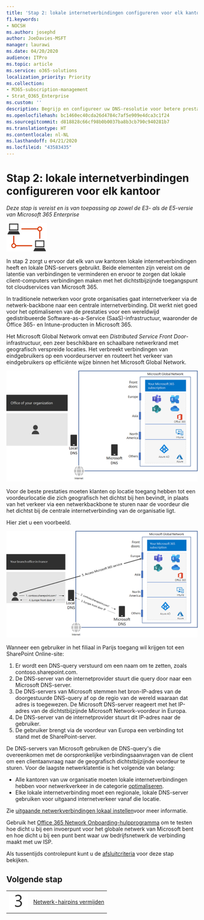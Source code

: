 ```yaml
---
title: 'Stap 2: lokale internetverbindingen configureren voor elk kantoor'
f1.keywords:
- NOCSH
ms.author: josephd
author: JoeDavies-MSFT
manager: laurawi
ms.date: 04/20/2020
audience: ITPro
ms.topic: article
ms.service: o365-solutions
localization_priority: Priority
ms.collection:
- M365-subscription-management
- Strat_O365_Enterprise
ms.custom: ''
description: Begrijp en configureer uw DNS-resolutie voor betere prestaties.
ms.openlocfilehash: bc1460ec40cda26d4784c7af5e909e4dca3c1f24
ms.sourcegitcommit: d818828c66cf98b0b0037ba8b3cb790c940281b7
ms.translationtype: HT
ms.contentlocale: nl-NL
ms.lasthandoff: 04/21/2020
ms.locfileid: "43583435"
---
```

# <a name="step-2-configure-local-internet-connections-for-each-office"></a>Stap 2: lokale internetverbindingen configureren voor elk kantoor

*Deze stap is vereist en is van toepassing op zowel de E3- als de E5-versie van Microsoft 365 Enterprise*

![Fase 1-Netwerken](../media/deploy-foundation-infrastructure/networking_icon-small.png)

In stap 2 zorgt u ervoor dat elk van uw kantoren lokale internetverbindingen heeft en lokale DNS-servers gebruikt. Beide elementen zijn vereist om de latentie van verbindingen te verminderen en ervoor te zorgen dat lokale client-computers verbindingen maken met het dichtstbijzijnde toegangspunt tot cloudservices van Microsoft 365.

In traditionele netwerken voor grote organisaties gaat internetverkeer via de netwerk-backbone naar een centrale internetverbinding. Dit werkt niet goed voor het optimaliseren van de prestaties voor een wereldwijd gedistribueerde Software-as-a-Service (SaaS)-infrastructuur, waaronder de Office 365- en Intune-producten in Microsoft 365.

Het Microsoft Global Network omvat een *Distributed Service Front Door*-infrastructuur, een zeer beschikbare en schaalbare netwerkrand met geografisch verspreide locaties. Het verbreekt verbindingen van eindgebruikers op een voordeurserver en routeert het verkeer van eindgebruikers op efficiënte wijze binnen het Microsoft Global Network.

![Het Microsoft Global Network](../media/networking-dns-resolution-same-location/microsoft-global-network.png)

Voor de beste prestaties moeten klanten op locatie toegang hebben tot een voordeurlocatie die zich geografisch het dichtst bij hen bevindt, in plaats van het verkeer via een netwerkbackbone te sturen naar de voordeur die het dichtst bij de centrale internetverbinding van de organisatie ligt.

Hier ziet u een voorbeeld.

![Voorbeeld van het gebruik van het Microsoft Global Network](../media/networking-dns-resolution-same-location/microsoft-global-network-example.png)

Wanneer een gebruiker in het filiaal in Parijs toegang wil krijgen tot een SharePoint Online-site:

1. Er wordt een DNS-query verstuurd om een naam om te zetten, zoals contoso.sharepoint.com. 
2. De DNS-server van de internetprovider stuurt die query door naar een Microsoft DNS-server.
3. De DNS-servers van Microsoft stemmen het bron-IP-adres van de doorgestuurde DNS-query af op de regio van de wereld waaraan dat adres is toegewezen. De Microsoft DNS-server reageert met het IP-adres van de dichtstbijzijnde Microsoft Network-voordeur in Europa.
4. De DNS-server van de internetprovider stuurt dit IP-adres naar de gebruiker.
5. De gebruiker brengt via de voordeur van Europa een verbinding tot stand met de SharePoint-server.

De DNS-servers van Microsoft gebruiken de DNS-query's die overeenkomen met de oorspronkelijke verbindingsaanvragen van de client om een clientaanvraag naar de geografisch dichtstbijzijnde voordeur te sturen. Voor de laagste netwerklatentie is het volgende van belang:

- Alle kantoren van uw organisatie moeten lokale internetverbindingen hebben voor netwerkverkeer in de categorie [optimaliseren](https://docs.microsoft.com/office365/enterprise/office-365-network-connectivity-principles#new-office-365-endpoint-categories).
- Elke lokale internetverbinding moet een regionale, lokale DNS-server gebruiken voor uitgaand internetverkeer vanaf die locatie.

Zie [uitgaande netwerkverbindingen lokaal instellen](https://docs.microsoft.com/office365/enterprise/office-365-network-connectivity-principles#egress-network-connections-locally)voor meer informatie. 

Gebruik het [Office 365 Network Onboarding-hulpprogramma](https://connectivity.office.com/) om te testen hoe dicht u bij een invoerpunt voor het globale netwerk van Microsoft bent en hoe dicht u bij een punt bent waar uw bedrijfsnetwerk de verbinding maakt met uw ISP.

Als tussentijds controlepunt kunt u de [afsluitcriteria](networking-exit-criteria.md#crit-networking-step2) voor deze stap bekijken.

## <a name="next-step"></a>Volgende stap

|||
|:-------|:-----|
|![Stap 3](../media/stepnumbers/Step3.png)|[Netwerk-hairpins vermijden](networking-avoid-network-hairpins.md)|
